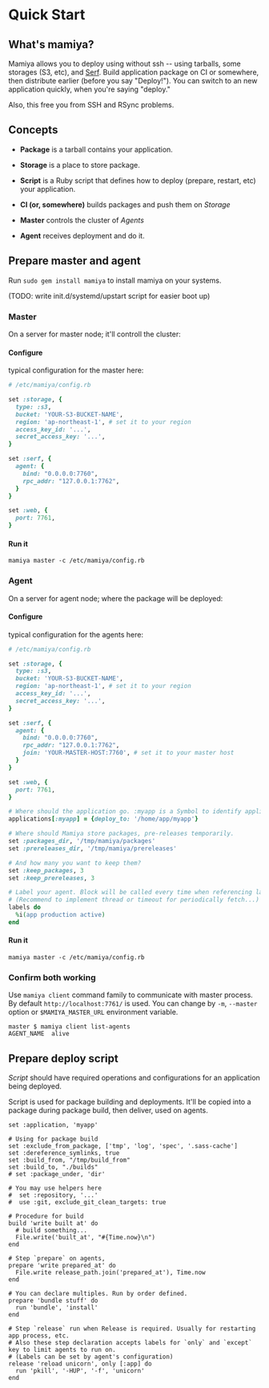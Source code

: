 # Quick Start

## What's mamiya?

Mamiya allows you to deploy using without ssh -- using tarballs, some storages (S3, etc), and [Serf](http://www.serfdom.io/).
Build application package on CI or somewhere, then distribute earlier (before you say "Deploy!"). You can switch to an new application quickly, when you're saying "deploy."

Also, this free you from SSH and RSync problems.

## Concepts

- __Package__ is a tarball contains your application.
- __Storage__ is a place to store package.
- __Script__ is a Ruby script that defines how to deploy (prepare, restart, etc) your application.

- __CI (or, somewhere)__ builds packages and push them on _Storage_
- __Master__ controls the cluster of _Agents_
- __Agent__ receives deployment and do it.

## Prepare master and agent

Run `sudo gem install mamiya` to install mamiya on your systems.

(TODO: write init.d/systemd/upstart script for easier boot up)

### Master

On a server for master node; it'll controll the cluster:

#### Configure

typical configuration for the master here:

``` ruby
# /etc/mamiya/config.rb

set :storage, {
  type: :s3,
  bucket: 'YOUR-S3-BUCKET-NAME',
  region: 'ap-northeast-1', # set it to your region
  access_key_id: '...',
  secret_access_key: '...',
}

set :serf, {
  agent: {
    bind: "0.0.0.0:7760",
    rpc_addr: "127.0.0.1:7762",
  }
}

set :web, {
  port: 7761,
}
```

#### Run it

```
mamiya master -c /etc/mamiya/config.rb
```

### Agent

On a server for agent node; where the package will be deployed:

#### Configure

typical configuration for the agents here:

``` ruby
# /etc/mamiya/config.rb

set :storage, {
  type: :s3,
  bucket: 'YOUR-S3-BUCKET-NAME',
  region: 'ap-northeast-1', # set it to your region
  access_key_id: '...',
  secret_access_key: '...',
}

set :serf, {
  agent: {
    bind: "0.0.0.0:7760",
    rpc_addr: "127.0.0.1:7762",
    join: 'YOUR-MASTER-HOST:7760', # set it to your master host
  }
}

set :web, {
  port: 7761,
}

# Where should the application go. :myapp is a Symbol to identify application.
applications[:myapp] = {deploy_to: '/home/app/myapp'}

# Where should Mamiya store packages, pre-releases temporarily.
set :packages_dir, '/tmp/mamiya/packages'
set :prereleases_dir, '/tmp/mamiya/prereleases'

# And how many you want to keep them?
set :keep_packages, 3
set :keep_prereleases, 3

# Label your agent. Block will be called every time when referencing labels.
# (Recommend to implement thread or timeout for periodically fetch...)
labels do
  %i(app production active)
end
```

#### Run it

```
mamiya master -c /etc/mamiya/config.rb
```

### Confirm both working

Use `mamiya client` command family to communicate with master process. By default `http://localhost:7761/` is used. You can change by `-m`, `--master` option or `$MAMIYA_MASTER_URL` environment variable.

```
master $ mamiya client list-agents
AGENT_NAME	alive
```

## Prepare deploy script

_Script_ should have required operations and configurations for an application being deployed.

Script is used for package building and deployments. It'll be copied into a package during package build, then deliver, used on agents.

```
set :application, 'myapp'

# Using for package build
set :exclude_from_package, ['tmp', 'log', 'spec', '.sass-cache']
set :dereference_symlinks, true
set :build_from, "/tmp/build_from"
set :build_to, "./builds"
# set :package_under, 'dir'

# You may use helpers here
#  set :repository, '...'
#  use :git, exclude_git_clean_targets: true

# Procedure for build
build 'write built at' do
  # build something...
  File.write('built_at', "#{Time.now}\n")
end

# Step `prepare` on agents,
prepare 'write prepared_at' do
  File.write release_path.join('prepared_at'), Time.now
end

# You can declare multiples. Run by order defined.
prepare 'bundle stuff' do
  run 'bundle', 'install'
end

# Step `release` run when Release is required. Usually for restarting app process, etc.
# Also these step declaration accepts labels for `only` and `except` key to limit agents to run on.
# (Labels can be set by agent's configuration)
release 'reload unicorn', only [:app] do
  run 'pkill', '-HUP', '-f', 'unicorn'
end
```
